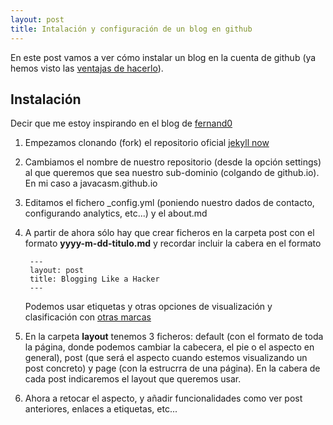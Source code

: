 ```yaml
---
layout: post
title: Intalación y configuración de un blog en github
---
```


En este post vamos a ver cómo instalar un blog en la cuenta de github (ya hemos visto las [ventajas de hacerlo](http://javacasm.github.io/Hello-github-blog/)).

## Instalación

Decir que me estoy inspirando en el blog de [fernand0](fernand0.github.io)

1. Empezamos clonando (fork) el repositorio oficial [jekyll now](https://github.com/barryclark/jekyll-now)

2. Cambiamos el nombre de nuestro repositorio (desde la opción settings) al que queremos que sea nuestro sub-dominio (colgando de github.io). En mi caso a javacasm.github.io  

3. Editamos el fichero _config.yml (poniendo nuestro dados de contacto, configurando analytics, etc...) y el about.md

4. A partir de ahora sólo hay que crear ficheros en la carpeta post con el formato **yyyy-m-dd-titulo.md** y recordar incluir la cabera en el formato

		---
		layout: post
		title: Blogging Like a Hacker
		---

	Podemos usar etiquetas y otras opciones de visualización y clasificación con [otras marcas](http://jekyllrb.com/docs/frontmatter/)

5. En la carpeta **layout** tenemos 3 ficheros: default (con el formato de toda la página, donde podemos cambiar la cabecera, el pie o el aspecto en general), post (que será el aspecto cuando estemos visualizando un post concreto) y page (con la estrucrra de una página). En la cabera de cada post indicaremos el layout que queremos usar.

6. Ahora a retocar el aspecto, y añadir funcionalidades como ver post anteriores, enlaces a etiquetas, etc...
